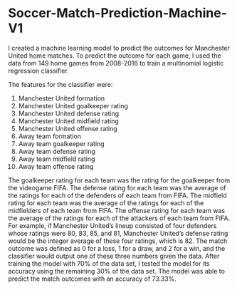 # Soccer-Match-Prediction-Machine-V1

I created a machine learning model to predict the outcomes for Manchester United home matches. To predict the outcome for each game, I used the data from 149 home games from 2008-2016 to train a multinomial logistic regression classifier.

The features for the classifier were: 
 1. Manchester United formation
 2. Manchester United goalkeeper rating
 3. Manchester United defense rating
 4. Manchester United midfield rating
 5. Manchester United offense rating
 6. Away team formation
 7. Away team goalkeeper rating
 8. Away team defense rating
 9. Away team midfield rating
 10. Away team offense rating
 
The goalkeeper rating for each team was the rating for the goalkeeper from the videogame FIFA. The defense rating for each team was the average of the ratings for each of the defenders of each team from FIFA. The midfield rating for each team was the average of the ratings for each of the midfielders of each team from FIFA. The offense rating for each team was the average of the ratings for each of the attackers of each team from FIFA. For example, if Manchester United’s lineup consisted of four defenders whose ratings were 80, 83, 85, and 81, Manchester United’s defense rating would be the integer average of these four ratings, which is 82. The match outcome was defined as 0 for a loss, 1 for a draw, and 2 for a win, and the classifier would output one of these three numbers given the data. After training the model with 70% of the data set, I tested the model for its accuracy using the remaining 30% of the data set. The model was able to predict the match outcomes with an accuracy of 73.33%. 

